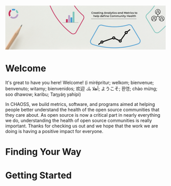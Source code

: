 ![Welcome Image](profile/WelcomeImage.png)

# Welcome

It's great to have you here! Welcome! (i mirëpritur; welkom; bienvenue; benvenuto; witamy; bienvenidos; 欢迎 
أهلا بك; ようこそ; 환영; chào mừng; soo dhawow; karibu; Taŋyáŋ yahípi)

In CHAOSS, we build metrics, software, and programs aimed at helping people better understand the health of the open source communities that they care about. As open source is now a critical part in nearly everything we do, understanding the health of open source communities is really important. Thanks for checking us out and we hope that the work we are doing is having a positive impact for everyone. 

# Finding Your Way

# Getting Started 
